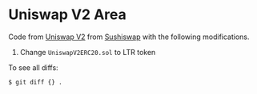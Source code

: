 # Uniswap V2 Area

Code from [Uniswap V2](https://github.com/Uniswap/uniswap-v2-core/tree/27f6354bae6685612c182c3bc7577e61bc8717e3/contracts) from [Sushiswap](https://github.com/sushiswap/sushiswap/blob/canary/contracts/uniswapv2/README.md) with the following modifications.

1. Change `UniswapV2ERC20.sol` to LTR token


To see all diffs:

```
$ git diff {} .
```